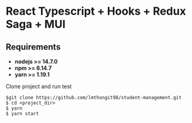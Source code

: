 # React Typescript + Hooks + Redux Saga + MUI

## Requirements

- **nodejs >= 14.7.0**
- **npm >= 6.14.7**
- **yarn >= 1.19.1**

Clone project and run test

```
$git clone https://github.com/lmthongit98/student-management.git
$ cd <project_dir>
$ yarn
$ yarn start
```
